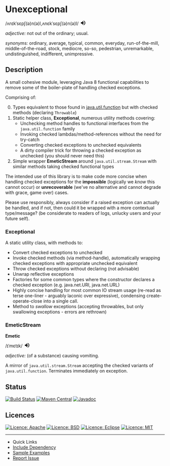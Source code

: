 # Unexceptional

<p>
/ʌnɪkˈsɛpʃ(ə)n(ə)l,ʌnɛkˈsɛpʃ(ə)n(ə)l/&nbsp;&nbsp;<span title="Pronunciation" style="display:inline-block;"><input src="data:image/png;base64,iVBORw0KGgoAAAANSUhEUgAAAA4AAAAOCAQAAAC1QeVaAAAAi0lEQVQokWNgQAYyQFzGsIJBnwED8DNcBpK+DM8YfjMUokqxMRxg+A9m8TJsBLLSEFKMDCuBAv/hCncxfGWQhUn2gaVAktkMXkBSHmh0OwNU8D9csoHhO4MikN7BcAGb5H+GYiDdCTQYq2QubkkkY/E6CLtXdiJ7BTMQMnAHXxFm6IICvhwY8AYQLgCw2U9d90B8BAAAAABJRU5ErkJggg==" width="14" height="14" type="image" onclick="pronounce('unexceptional--_gb_1.mp3')" />
</span>
</p>

_adjective:_ 
	not out of the ordinary; usual.

_synonyms:_
	ordinary, average, typical, common, everyday, run-of-the-mill, middle-of-the-road, stock, mediocre, so-so, pedestrian, unremarkable, undistinguished, indifferent, unimpressive.
    

## Description

A small cohesive module, leveraging Java 8 functional capabilities to remove some of the boiler-plate of handling checked exceptions.  

Comprising of:
 
0. Types equivalent to those found in [java.util.function][package-summary-java-util-function] but with checked methods (declaring `Throwable`)
0. Static helper class, **Exceptional**, numerous utility methods covering:
    * Unchecking method handles to functional interfaces from the `java.util.function` family
    * Invoking checked lambdas/method-references without the need for try-catch
    * Converting checked exceptions to unchecked equivalents
    * A dirty compiler trick for throwing a checked exception as unchecked (you should never need this)
0. Simple wrapper **EmeticStream** around `java.util.stream.Stream` with similar methods taking checked functional types

The intended use of this library is to make code more concise when handling checked exceptions for the **impossible** (logically we *know* this cannot occur) or **unrecoverable** (we've no alternative and cannot degrade with grace, game over) cases.

Please use responsibly, always consider if a raised exception can actually be handled, and if not, then could it be wrapped with a more contextual type/message? (be considerate to readers of logs, unlucky users and your future self).


### Exceptional

A static utility class, with methods to:

* Convert checked exceptions to unchecked
* Invoke checked methods (via method-handle), automatically wrapping checked exceptions with appropriate unchecked equivalent
* Throw checked exceptions without declaring (not advisable)
* Unwrap reflective exceptions
* Factories for some common types where the constructor declares a checked exception (e.g. java.net.URI, java.net.URL)
* Highly concise handling for most common IO stream usage (re-read as terse one-liner - arguably laconic over expressive), condensing create-operate-close into a single call.
* Method to _swallow_ exceptions (accepting throwables, but only swallowing exceptions - errors are  rethrown)  


### EmeticStream

**Emetic**
<p>
/ɪˈmɛtɪk/&nbsp;&nbsp;<span title="Pronunciation" style="display:inline-block;"><input src="data:image/png;base64,iVBORw0KGgoAAAANSUhEUgAAAA4AAAAOCAQAAAC1QeVaAAAAi0lEQVQokWNgQAYyQFzGsIJBnwED8DNcBpK+DM8YfjMUokqxMRxg+A9m8TJsBLLSEFKMDCuBAv/hCncxfGWQhUn2gaVAktkMXkBSHmh0OwNU8D9csoHhO4MikN7BcAGb5H+GYiDdCTQYq2QubkkkY/E6CLtXdiJ7BTMQMnAHXxFm6IICvhwY8AYQLgCw2U9d90B8BAAAAABJRU5ErkJggg==" width="14" height="14" type="image" onclick="pronounce('emetic--_gb_1.8.mp3')" />
</span>
</p>

_adjective:_
	(of a substance) causing vomiting.

A mirror of `java.util.stream.Stream` accepting the checked variants of `java.util.function`.  Terminates immediately on exception.


## Status

[![Build Status](https://travis-ci.org/earcam/io.earcam.unexceptional.svg?branch=master)](https://travis-ci.org/earcam/io.earcam.unexceptional)
[![Maven Central](https://maven-badges.herokuapp.com/maven-central/io.earcam/io.earcam.unexceptional/badge.svg)](https://maven-badges.herokuapp.com/maven-central/io.earcam/io.earcam.unexceptional)
[![Javadoc](http://www.javadoc.io/badge/io.earcam/io.earcam.unexceptional/badge.svg?color=yellowgreen)](http://www.javadoc.io/doc/io.earcam/io.earcam.unexceptional)

## Licences
[![Licence: Apache](https://img.shields.io/badge/License-Apache-yellow.svg)](http://www.apache.org/licenses/LICENSE-2.0)
[![Licence: BSD](https://img.shields.io/badge/License-BSD-yellow.svg)](https://opensource.org/licenses/BSD)
[![Licence: Eclipse](https://img.shields.io/badge/License-Eclipse-yellow.svg)](https://www.eclipse.org/legal/epl-v10.html)
[![Licence: MIT](https://img.shields.io/badge/License-MIT-yellow.svg)](https://opensource.org/licenses/MIT)


----


<ul class="nav nav-list">
	<li class="nav-header">Quick Links</li>
	<li><a href="./dependency.html" title="Add Maven, Gradle, Ivy, SBT or download binary JAR">Include Dependency</a></li>
	<li><a href="./examples.html" title="Usage Snippets">Sample Examples</a></li>
	<li><a href="http://github.com/earcam/io.earcam.unexceptional/issues" title="Report Issue or Request Feature">Report Issue</a></li>
</ul>



[package-summary-java-util-function]: https://docs.oracle.com/javase/8/docs/api/java/util/function/package-summary.html
